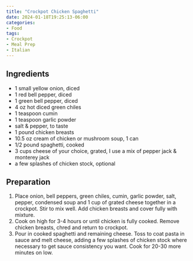 ```yaml
---
title: "Crockpot Chicken Spaghetti"
date: 2024-01-18T19:25:13-06:00
categories:
- Food
tags: 
- Crockpot
- Meal Prep
- Italian
---
```


## Ingredients
* 1 small yellow onion, diced
* 1 red bell pepper, diced
* 1 green bell pepper, diced
* 4 oz hot diced green chiles
* 1 teaspoon cumin
* 1 teaspoon garlic powder
* salt & pepper, to taste
* 1 pound chicken breasts
* 10.5 oz cream of chicken or mushroom soup, 1 can
* 1/2 pound spaghetti, cooked
* 3 cups cheese of your choice, grated, I use a mix of pepper jack & monterey jack
* a few splashes of chicken stock, optional

## Preparation
1. Place onion, bell peppers, green chiles, cumin, garlic powder, salt, pepper, condensed soup and 1 cup of grated cheese together in a crockpot. Stir to mix well. Add chicken breasts and cover fully with mixture. 
2. Cook on high for 3-4 hours or until chicken is fully cooked. Remove chicken breasts, chred and return to crockpot. 
3. Pour in cooked spaghetti and remaining cheese. Toss to coat pasta in sauce and melt cheese, adding a few splashes of chicken stock where necessary to get sauce consistency you want. Cook for 20-30 more minutes on low. 